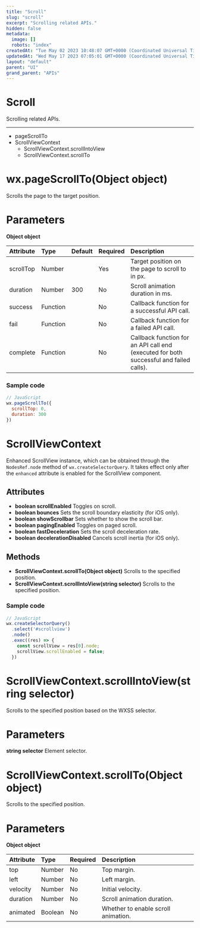 ```yaml
---
title: "Scroll"
slug: "scroll"
excerpt: "Scrolling related APIs."
hidden: false
metadata: 
  image: []
  robots: "index"
createdAt: "Tue May 02 2023 10:48:07 GMT+0000 (Coordinated Universal Time)"
updatedAt: "Wed May 17 2023 07:05:01 GMT+0000 (Coordinated Universal Time)"
layout: "default"
parent: "UI"
grand_parent: "APIs"
---
```

# Scroll 
Scrolling related APIs.

***

- pageScrollTo
- ScrollViewContext
  - ScrollViewContext.scrollIntoView
  - ScrollViewContext.scrollTo

# wx.pageScrollTo(Object object)

Scrolls the page to the target position.

# Parameters

**Object object**

| Attribute | Type     | Default | Required | Description                                                                            |
| :-------- | :------- | :------ | :------- | :------------------------------------------------------------------------------------- |
| scrollTop | Number   |         | Yes      | Target position on the page to scroll to in px.                                        |
| duration  | Number   | 300     | No       | Scroll animation duration in ms.                                                       |
| success   | Function |         | No       | Callback function for a successful API call.                                           |
| fail      | Function |         | No       | Callback function for a failed API call.                                               |
| complete  | Function |         | No       | Callback function for an API call end (executed for both successful and failed calls). |

### Sample code

```javascript
// JavaScript
wx.pageScrollTo({
  scrollTop: 0,
  duration: 300
})
```

# ScrollViewContext

Enhanced ScrollView instance, which can be obtained through the `NodesRef.node` method of `wx.createSelectorQuery`. It takes effect only after the `enhanced` attribute is enabled for the ScrollView component.

## Attributes

- **boolean scrollEnabled** Toggles on scroll.
- **boolean bounces** Sets the scroll boundary elasticity (for iOS only).
- **boolean showScrollbar** Sets whether to show the scroll bar.
- **boolean pagingEnabled** Toggles on paged scroll.
- **boolean fastDeceleration** Sets the scroll deceleration rate.
- **boolean decelerationDisabled** Cancels scroll inertia (for iOS only).

## Methods

- **ScrollViewContext.scrollTo(Object object)** Scrolls to the specified position.
- **ScrollViewContext.scrollIntoView(string selector)** Scrolls to the specified position.

### Sample code

```javascript
// JavaScript
wx.createSelectorQuery()
  .select('#scrollview')
  .node()
  .exec((res) => {
    const scrollView = res[0].node;
    scrollView.scrollEnabled = false;
  })
```

# ScrollViewContext.scrollIntoView(string selector)

Scrolls to the specified position based on the WXSS selector.

# Parameters

**string selector** Element selector.

# ScrollViewContext.scrollTo(Object object)

Scrolls to the specified position.

# Parameters

**Object object**

| Attribute | Type    | Required | Description                         |
| :-------- | :------ | :------- | :---------------------------------- |
| top       | Number  | No       | Top margin.                         |
| left      | Number  | No       | Left margin.                        |
| velocity  | Number  | No       | Initial velocity.                   |
| duration  | Number  | No       | Scroll animation duration.          |
| animated  | Boolean | No       | Whether to enable scroll animation. |

